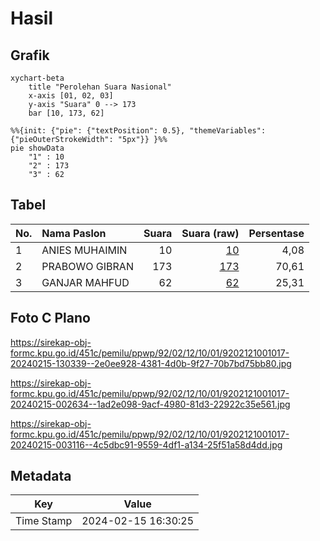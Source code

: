 # Hasil

## Grafik

```mermaid
xychart-beta
    title "Perolehan Suara Nasional"
    x-axis [01, 02, 03]
    y-axis "Suara" 0 --> 173
    bar [10, 173, 62]
```

```mermaid
%%{init: {"pie": {"textPosition": 0.5}, "themeVariables": {"pieOuterStrokeWidth": "5px"}} }%%
pie showData
    "1" : 10
    "2" : 173
    "3" : 62
```

## Tabel

| No. | Nama Paslon    | Suara | Suara (raw) | Persentase |
|:--- |:-------------- | -----:| -----------:| ----------:|
| 1   | ANIES MUHAIMIN | 10    | [10][p-1]   | 4,08       |
| 2   | PRABOWO GIBRAN | 173   | [173][p-2]  | 70,61      |
| 3   | GANJAR MAHFUD  | 62    | [62][p-3]   | 25,31      |


[p-1]: https://github.com/gigit-pemilu/pemilu-2024/blob/main/pilpres/hitung-suara/sub/92-papua-barat/sub/02-manokwari/sub/12-manokwari-barat/sub/1001-manokwari-barat/sub/017-tps/sub/paslon-1.txt
[p-2]: https://github.com/gigit-pemilu/pemilu-2024/blob/main/pilpres/hitung-suara/sub/92-papua-barat/sub/02-manokwari/sub/12-manokwari-barat/sub/1001-manokwari-barat/sub/017-tps/sub/paslon-2.txt
[p-3]: https://github.com/gigit-pemilu/pemilu-2024/blob/main/pilpres/hitung-suara/sub/92-papua-barat/sub/02-manokwari/sub/12-manokwari-barat/sub/1001-manokwari-barat/sub/017-tps/sub/paslon-3.txt

## Foto C Plano

https://sirekap-obj-formc.kpu.go.id/451c/pemilu/ppwp/92/02/12/10/01/9202121001017-20240215-130339--2e0ee928-4381-4d0b-9f27-70b7bd75bb80.jpg

https://sirekap-obj-formc.kpu.go.id/451c/pemilu/ppwp/92/02/12/10/01/9202121001017-20240215-002634--1ad2e098-9acf-4980-81d3-22922c35e561.jpg

https://sirekap-obj-formc.kpu.go.id/451c/pemilu/ppwp/92/02/12/10/01/9202121001017-20240215-003116--4c5dbc91-9559-4df1-a134-25f51a58d4dd.jpg


## Metadata

| Key        | Value               |
| ---------- | ------------------- |
| Time Stamp | 2024-02-15 16:30:25 |



